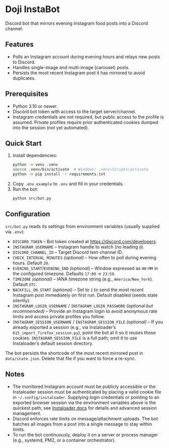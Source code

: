 # Doji InstaBot

Discord bot that mirrors evening Instagram food posts into a Discord channel.

## Features

- Polls an Instagram account during evening hours and relays new posts to Discord.
- Handles single-image and multi-image (carousel) posts.
- Persists the most recent Instagram post it has mirrored to avoid duplicates.

## Prerequisites

- Python 3.10 or newer.
- Discord bot token with access to the target server/channel.
- Instagram credentials are not required, but public access to the profile is assumed. Private profiles require prior authenticated cookies dumped into the session (not yet automated).

## Quick Start

1. Install dependencies:
   ```bash
   python -m venv .venv
   source .venv/bin/activate  # Windows: .venv\Scripts\activate
   python -m pip install -r requirements.txt
   ```
2. Copy `.env.example` to `.env` and fill in your credentials.
3. Run the bot:
   ```bash
   python src/bot.py
   ```

## Configuration

`src/bot.py` reads its settings from environment variables (usually supplied via `.env`):

- `DISCORD_TOKEN` – Bot token created at https://discord.com/developers.
- `INSTAGRAM_USERNAME` – Instagram handle to watch (no leading `@`).
- `DISCORD_CHANNEL_ID` – Target Discord text-channel ID.
- `CHECK_INTERVAL_MINUTES` *(optional)* – How often to poll during evening hours. Default `20`.
- `EVENING_START`/`EVENING_END` *(optional)* – Window expressed as `HH:MM` in the configured timezone. Defaults `17:00` → `23:59`.
- `TIMEZONE` *(optional)* – IANA timezone string (e.g., `America/New_York`). Default `UTC`.
- `BACKFILL_ON_START` *(optional)* – Set to `1` to send the most recent Instagram post immediately on first run. Default disabled (seeds state silently).
- `INSTAGRAM_LOGIN_USERNAME` / `INSTAGRAM_LOGIN_PASSWORD` *(optional but recommended)* – Provide an Instagram login to avoid anonymous rate limits and access private profiles you follow.
- `INSTAGRAM_SESSION_USERNAME` / `INSTAGRAM_SESSION_FILE` *(optional)* – If you already exported a session (e.g., via Instaloader’s `615_import_firefox_session.py`), point the bot at it so it reuses those cookies. `INSTAGRAM_SESSION_FILE` is a full path; omit it to use Instaloader’s default session directory.

The bot persists the shortcode of the most recent mirrored post in `data/state.json`. Delete that file if you want to force a re-sync.

## Notes

- The monitored Instagram account must be publicly accessible or the Instaloader session must be authenticated by placing a valid cookie file in `~/.config/instaloader`. Supplying login credentials or pointing to an exported browser session via the environment variables above is the quickest path; see [Instaloader docs](https://instaloader.github.io/) for details and advanced session management.
- Discord enforces rate limits on message/attachment uploads. The bot batches all images from a post into a single message to stay within limits.
- To run the bot continuously, deploy it on a server or process manager (e.g., systemd, PM2, or a container orchestrator).
